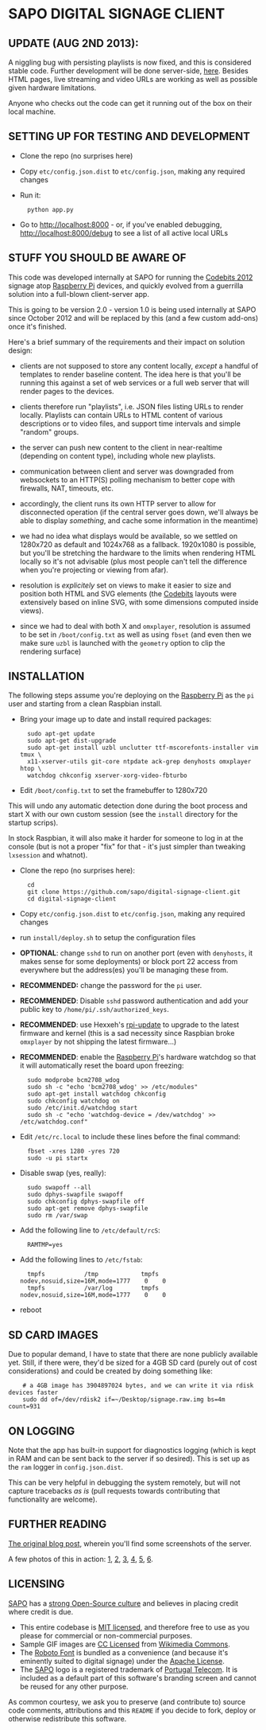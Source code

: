 SAPO DIGITAL SIGNAGE CLIENT
===========================

## UPDATE (AUG 2ND 2013):

A niggling bug with persisting playlists is now fixed, and this is considered stable code. Further development will be done server-side, [here](https://github.com/sapo/digital-signage-server). Besides HTML pages, live streaming and video URLs are working as well as possible given hardware limitations.

Anyone who checks out the code can get it running out of the box on their local machine.


## SETTING UP FOR TESTING AND DEVELOPMENT

* Clone the repo (no surprises here)
* Copy `etc/config.json.dist` to `etc/config.json`, making any required changes
* Run it:

        python app.py

* Go to [http://localhost:8000](http://localhost:8000) - or, if you've enabled debugging, [http://localhost:8000/debug](http://localhost:8000/debug) to see a list of all active local URLs

## STUFF YOU SHOULD BE AWARE OF

This code was developed internally at SAPO for running the [Codebits 2012](cb)
signage atop [Raspberry Pi][rpi] devices, and quickly evolved from a guerrilla 
solution into a full-blown client-server app.

This is going to be version 2.0 - version 1.0 is being used internally at SAPO 
since October 2012 and will be replaced by this (and a few custom add-ons) 
once it's finished.

Here's a brief summary of the requirements and their impact on solution design:

- clients are not supposed to store any content locally, _except_ a handful 
  of templates to render baseline content. The idea here is that you'll be 
  running this against a set of web services or a full web server that will 
  render pages to the devices.

- clients therefore run "playlists", i.e. JSON files listing URLs to render locally.
  Playlists can contain URLs to HTML content of various descriptions or to video files,
  and support time intervals and simple "random" groups.

- the server can push new content to the client in near-realtime (depending on content type),
  including whole new playlists.

- communication between client and server was downgraded from websockets to an 
  HTTP(S) polling mechanism to better cope with firewalls, NAT, timeouts, etc.

- accordingly, the client runs its own HTTP server to allow for disconnected
  operation (if the central server goes down, we'll always be able to display
  _something_, and cache some information in the meantime)

- we had no idea what displays would be available, so we settled on 1280x720
  as default and 1024x768 as a fallback. 1920x1080 is possible, but you'll be stretching
  the hardware to the limits when rendering HTML locally so it's not advisable
  (plus most people can't tell the difference when you're projecting or viewing from
  afar).

- resolution is _explicitely_ set on views to make it easier to size and 
  position both HTML and SVG elements (the [Codebits][cb] layouts were extensively
  based on inline SVG, with some dimensions computed inside views).

- since we had to deal with both X and `omxplayer`, resolution is assumed to be
  set in `/boot/config.txt` as well as using `fbset` (and even then we make
  sure `uzbl` is launched with the `geometry` option to clip the rendering
  surface)


## INSTALLATION

The following steps assume you're deploying on the [Raspberry Pi][rpi] as the `pi` user and starting from a clean Raspbian install.

* Bring your image up to date and install required packages:

        sudo apt-get update
        sudo apt-get dist-upgrade
        sudo apt-get install uzbl unclutter ttf-mscorefonts-installer vim tmux \
        x11-xserver-utils git-core ntpdate ack-grep denyhosts omxplayer htop \
        watchdog chkconfig xserver-xorg-video-fbturbo

* Edit `/boot/config.txt` to set the framebuffer to 1280x720

This will undo any automatic detection done during the boot process and start X with our own custom session (see the `install` directory for the startup scrips). 

In stock Raspbian, it will also make it harder for someone to log in at the console (but is not a proper "fix" for that - it's just simpler than tweaking `lxsession` and whatnot).

* Clone the repo (no surprises here):

        cd 
        git clone https://github.com/sapo/digital-signage-client.git
        cd digital-signage-client

* Copy `etc/config.json.dist` to `etc/config.json`, making any required changes
* run `install/deploy.sh` to setup the configuration files

* **OPTIONAL**: change `sshd` to run on another port (even with `denyhosts`, it makes sense for some deployments) or block port 22 access from everywhere but the address(es) you'll be managing these from.

* **RECOMMENDED:** change the password for the `pi` user.

* **RECOMMENDED**: Disable `sshd` password authentication and add your public key to `/home/pi/.ssh/authorized_keys`.

* **RECOMMENDED**: use Hexxeh's [rpi-update](https://github.com/Hexxeh/rpi-update) to upgrade to the latest firmware and kernel (this is a sad necessity since Raspbian broke `omxplayer` by not shipping the latest firmware...)

* **RECOMMENDED**: enable the [Raspberry Pi][rpi]'s hardware watchdog so that it will automatically reset the board upon freezing:

        sudo modprobe bcm2708_wdog
        sudo sh -c "echo 'bcm2708_wdog' >> /etc/modules"
        sudo apt-get install watchdog chkconfig
        sudo chkconfig watchdog on
        sudo /etc/init.d/watchdog start
        sudo sh -c "echo 'watchdog-device = /dev/watchdog' >> /etc/watchdog.conf"

* Edit `/etc/rc.local` to include these lines before the final command:

        fbset -xres 1280 -yres 720
        sudo -u pi startx

* Disable swap (yes, really):

        sudo swapoff --all
        sudo dphys-swapfile swapoff
        sudo chkconfig dphys-swapfile off
        sudo apt-get remove dphys-swapfile 
        sudo rm /var/swap

* Add the following line to `/etc/default/rcS`:

        RAMTMP=yes

* Add the following lines to `/etc/fstab`:

        tmpfs           /tmp            tmpfs   nodev,nosuid,size=16M,mode=1777    0    0
        tmpfs           /var/log        tmpfs   nodev,nosuid,size=16M,mode=1777    0    0

* reboot


## SD CARD IMAGES

Due to popular demand, I have to state that there are none publicly available yet. Still, if there were, they'd be sized for a 4GB SD card (purely out of cost considerations) and could be created by doing something like:

        # a 4GB image has 3904897024 bytes, and we can write it via rdisk devices faster 
        sudo dd of=/dev/rdisk2 if=~/Desktop/signage.raw.img bs=4m count=931

## ON LOGGING

Note that the app has built-in support for diagnostics logging (which is kept in RAM and can be sent back to the server if so desired). This is set up as the `ram` logger in `config.json.dist`.

This can be very helpful in debugging the system remotely, but will not capture tracebacks _as is_ (pull requests towards contributing that functionality are welcome).


## FURTHER READING

[The original blog post][b1], wherein you'll find some screenshots of the server.

A few photos of this in action: [1](http://fotos.sapo.pt/ndantas/fotos/?uid=HrC41nF3vZfkMA16utoZ), [2](http://fotos.sapo.pt/ndantas/fotos/?uid=9zWgzUQMIwp9NkfMSq1i), [3](http://fotos.sapo.pt/ndantas/fotos/?uid=7ZZZgiyiUhmarZbCzM6p), [4](http://fotos.sapo.pt/ndantas/fotos/?uid=QB91ymIZmvByPuKQ1rwj), [5](http://fotos.sapo.pt/ndantas/fotos/?uid=9zWgzUQMIwp9NkfMSq1i), [6](http://fotos.sapo.pt/rcarmo/fotos/?uid=iznSQ4TuNFKtcpNBdQWS).

## LICENSING

[SAPO](http://www.sapo.pt) has a [strong Open-Source culture](http://oss.sapo.pt) and believes in placing credit where credit is due.

* This entire codebase is [MIT licensed](LICENSE), and therefore free to use as you please for commercial or non-commercial purposes.
* Sample GIF images are [CC Licensed](http://creativecommons.org/licenses/by-sa/3.0/) from [Wikimedia Commons](http://commons.wikimedia.org).
* The [Roboto Font](http://developer.android.com/design/style/typography.html) is bundled as a convenience (and because it's eminently suited to digital signage) under the [Apache License](static/fonts/COPYING.txt).
* The [SAPO](http://www.sapo.pt) logo is a registered trademark of [Portugal Telecom](http://www.telecom.pt). It is included as a default part of this software's branding screen and cannot be reused for any other purpose.

As common courtesy, we ask you to preserve (and contribute to) source code comments, attributions and this `README` if you decide to fork, deploy or otherwise redistribute this software.

[cb]: https://codebits.eu
[rpi]: http://www.raspberrypi.org
[b1]: https://codebits.eu/s/blog/c89f80ca02910f48ac4cede8c3ce5cd7
